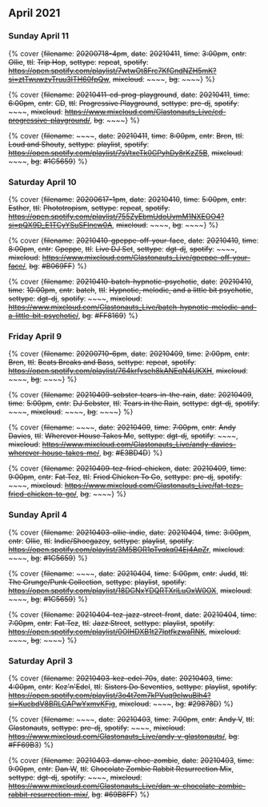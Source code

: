 ## April 2021

### Sunday April 11

{% cover {~~filename~~: ~~20200718-4pm~~, ~~date~~: ~~20210411~~, ~~time~~: ~~3:00pm~~, ~~cntr~~: ~~Ollie~~, ~~ttl~~: ~~Trip Hop~~, ~~settype~~: ~~repeat~~, ~~spotify~~: ~~https://open.spotify.com/playlist/7wtwOt8Frc7KfGndNZH5mK?si=ztTwuwzyTruu3ITH60fpQw~~, ~~mixcloud~~: ~~~~, ~~bg~~: ~~~~} %}

{% cover {~~filename~~: ~~20210411-cd-prog-playground~~, ~~date~~: ~~20210411~~, ~~time~~: ~~6:00pm~~, ~~cntr~~: ~~CD~~, ~~ttl~~: ~~Progressive Playground~~, ~~settype~~: ~~pre-dj~~, ~~spotify~~: ~~~~, ~~mixcloud~~: ~~https://www.mixcloud.com/Glastonauts_Live/cd-progressive-playground/~~, ~~bg~~: ~~~~} %}

{% cover {~~filename~~: ~~~~, ~~date~~: ~~20210411~~, ~~time~~: ~~8:00pm~~, ~~cntr~~: ~~Bren~~, ~~ttl~~: ~~Loud and Shouty~~, ~~settype~~: ~~playlist~~, ~~spotify~~: ~~https://open.spotify.com/playlist/7sVtxeTk0GPyhDy8rKzZ5B~~, ~~mixcloud~~: ~~~~, ~~bg~~: ~~#1C5659~~} %}


### Saturday April 10

{% cover {~~filename~~: ~~20200617-1pm~~, ~~date~~: ~~20210410~~, ~~time~~: ~~5:00pm~~, ~~cntr~~: ~~Esther~~, ~~ttl~~: ~~Phototropism~~, ~~settype~~: ~~repeat~~, ~~spotify~~: ~~https://open.spotify.com/playlist/755ZyEbmUdoUvmM1NXEOO4?si=pQX9D_E1TCyYSuSFIncw0A~~, ~~mixcloud~~: ~~~~, ~~bg~~: ~~~~} %}

{% cover {~~filename~~: ~~20210410-gpeppe-off-your-face~~, ~~date~~: ~~20210410~~, ~~time~~: ~~8:00pm~~, ~~cntr~~: ~~Gpeppe~~, ~~ttl~~: ~~Live DJ Set~~, ~~settype~~: ~~dgt-dj~~, ~~spotify~~: ~~~~, ~~mixcloud~~: ~~https://www.mixcloud.com/Glastonauts_Live/gpeppe-off-your-face/~~, ~~bg~~: ~~#B069FF~~} %}

{% cover {~~filename~~: ~~20210410-batch-hypnotic-psychotic~~, ~~date~~: ~~20210410~~, ~~time~~: ~~10:00pm~~, ~~cntr~~: ~~batch~~, ~~ttl~~: ~~Hypnotic, melodic, and a little bit psychotic~~, ~~settype~~: ~~dgt-dj~~, ~~spotify~~: ~~~~, ~~mixcloud~~: ~~https://www.mixcloud.com/Glastonauts_Live/batch-hypnotic-melodic-and-a-little-bit-psychotic/~~, ~~bg~~: ~~#FF8169~~} %}

### Friday April 9

{% cover {~~filename~~: ~~20200710-6pm~~, ~~date~~: ~~20210409~~, ~~time~~: ~~2:00pm~~, ~~cntr~~: ~~Bren~~, ~~ttl~~: ~~Beats Breaks and Bass~~, ~~settype~~: ~~repeat~~, ~~spotify~~: ~~https://open.spotify.com/playlist/764krfyseh8kANEqN4UKXH~~, ~~mixcloud~~: ~~~~, ~~bg~~: ~~~~} %}

{% cover {~~filename~~: ~~20210409-sebster-tears-in-the-rain~~, ~~date~~: ~~20210409~~, ~~time~~: ~~5:00pm~~, ~~cntr~~: ~~DJ Sebster~~, ~~ttl~~: ~~Tears in the Rain~~, ~~settype~~: ~~dgt-dj~~, ~~spotify~~: ~~~~, ~~mixcloud~~: ~~~~, ~~bg~~: ~~~~} %}

{% cover {~~filename~~: ~~~~, ~~date~~: ~~20210409~~, ~~time~~: ~~7:00pm~~, ~~cntr~~: ~~Andy Davies~~, ~~ttl~~: ~~Wherever House Takes Me~~, ~~settype~~: ~~dgt-dj~~, ~~spotify~~: ~~~~, ~~mixcloud~~: ~~https://www.mixcloud.com/Glastonauts_Live/andy-davies-wherever-house-takes-me/~~, ~~bg~~: ~~#E3BD4D~~} %}

{% cover {~~filename~~: ~~20210409-tez-fried-chicken~~, ~~date~~: ~~20210409~~, ~~time~~: ~~9:00pm~~, ~~cntr~~: ~~Fat Tez~~, ~~ttl~~: ~~Fried Chicken To Go~~, ~~settype~~: ~~pre-dj~~, ~~spotify~~: ~~~~, ~~mixcloud~~: ~~https://www.mixcloud.com/Glastonauts_Live/fat-tezs-fried-chicken-to-go/~~, ~~bg~~: ~~~~} %}

### Sunday April 4

{% cover {~~filename~~: ~~20210403-ollie-indie~~, ~~date~~: ~~20210404~~, ~~time~~: ~~3:00pm~~, ~~cntr~~: ~~Ollie~~, ~~ttl~~: ~~Indie/Shoegazey~~, ~~settype~~: ~~playlist~~, ~~spotify~~: ~~https://open.spotify.com/playlist/3M5BOR1pTvqkq04Ej4ApZr~~, ~~mixcloud~~: ~~~~, ~~bg~~: ~~#1C5659~~} %}

{% cover {~~filename~~: ~~~~, ~~date~~: ~~20210404~~, ~~time~~: ~~5:00pm~~, ~~cntr~~: ~~Judd~~, ~~ttl~~: ~~The Grunge/Punk Collection~~, ~~settype~~: ~~playlist~~, ~~spotify~~: ~~https://open.spotify.com/playlist/18DGNxYDQRTXrlLuOxW0OX~~, ~~mixcloud~~: ~~~~, ~~bg~~: ~~#1C5659~~} %}

{% cover {~~filename~~: ~~20210404-tez-jazz-street-front~~, ~~date~~: ~~20210404~~, ~~time~~: ~~7:00pm~~, ~~cntr~~: ~~Fat Tez~~, ~~ttl~~: ~~Jazz Street~~, ~~settype~~: ~~playlist~~, ~~spotify~~: ~~https://open.spotify.com/playlist/0OIHDXB1t27IptfkzwaRNK~~, ~~mixcloud~~: ~~~~, ~~bg~~: ~~~~} %}

### Saturday April 3

{% cover {~~filename~~: ~~20210403-kez-edel-70s~~, ~~date~~: ~~20210403~~, ~~time~~: ~~4:00pm~~, ~~cntr~~: ~~Kez'n'Edel~~, ~~ttl~~: ~~Sisters Do Seventies~~, ~~settype~~: ~~playlist~~, ~~spotify~~: ~~https://open.spotify.com/playlist/3o4t7em7kPVuq9clwuBlh4?si=KucbdV8BRLGAPwYxmvKFjg~~, ~~mixcloud~~: ~~~~, ~~bg~~: ~~#29878D~~} %}

{% cover {~~filename~~: ~~~~, ~~date~~: ~~20210403~~, ~~time~~: ~~7:00pm~~, ~~cntr~~: ~~Andy V~~, ~~ttl~~: ~~Glastonauts~~, ~~settype~~: ~~pre-dj~~, ~~spotify~~: ~~~~, ~~mixcloud~~: ~~https://www.mixcloud.com/Glastonauts_Live/andy-v-glastonauts/~~, ~~bg~~: ~~#FF69B3~~} %}

{% cover {~~filename~~: ~~20210403-danw-choc-zombie~~, ~~date~~: ~~20210403~~, ~~time~~: ~~9:00pm~~, ~~cntr~~: ~~Dan W~~, ~~ttl~~: ~~Chocolate Zombie Rabbit Resurrection Mix~~, ~~settype~~: ~~dgt-dj~~, ~~spotify~~: ~~~~, ~~mixcloud~~: ~~https://www.mixcloud.com/Glastonauts_Live/dan-w-chocolate-zombie-rabbit-resurrection-mix/~~, ~~bg~~: ~~#69B8FF~~} %}